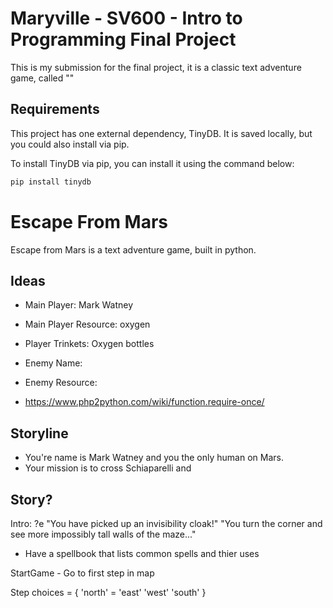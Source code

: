 # Maryville - SV600 - Intro to Programming Final Project

This is my submission for the final project, it is a classic text adventure game, called ""


## Requirements

This project has one external dependency, TinyDB. It is saved locally, but you could also install via pip.

To install TinyDB via pip, you can install it using the command below:

```bash
pip install tinydb
```

# Escape From Mars

Escape from Mars is a text adventure game, built in python. 

## Ideas

- Main Player: Mark Watney
- Main Player Resource: oxygen
- Player Trinkets: Oxygen bottles

- Enemy Name:
- Enemy Resource: 

- https://www.php2python.com/wiki/function.require-once/

## Storyline

- You're name is Mark Watney and you the only human on Mars. 
- Your mission is to cross Schiaparelli and 

## Story?

Intro: ?e
"You have picked up an invisibility cloak!"
"You turn the corner and see more impossibly tall walls of the maze..."

- Have a spellbook that lists common spells and thier uses

StartGame
    - Go to first step in map

Step
    choices = {
        'north' = 
        'east'
        'west'
        'south'
    }